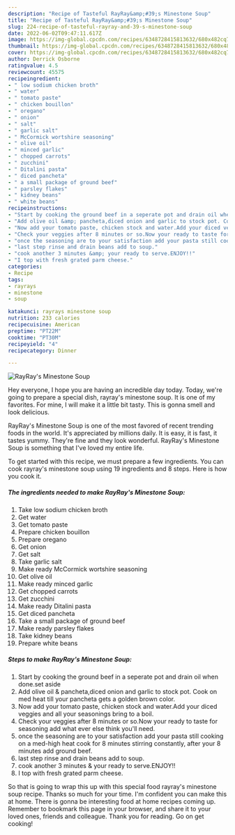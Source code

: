 ```yaml
---
description: "Recipe of Tasteful RayRay&amp;#39;s Minestone Soup"
title: "Recipe of Tasteful RayRay&amp;#39;s Minestone Soup"
slug: 224-recipe-of-tasteful-rayray-and-39-s-minestone-soup
date: 2022-06-02T09:47:11.617Z
image: https://img-global.cpcdn.com/recipes/6348728415813632/680x482cq70/rayrays-minestone-soup-recipe-main-photo.jpg
thumbnail: https://img-global.cpcdn.com/recipes/6348728415813632/680x482cq70/rayrays-minestone-soup-recipe-main-photo.jpg
cover: https://img-global.cpcdn.com/recipes/6348728415813632/680x482cq70/rayrays-minestone-soup-recipe-main-photo.jpg
author: Derrick Osborne
ratingvalue: 4.5
reviewcount: 45575
recipeingredient:
- " low sodium chicken broth"
- " water"
- " tomato paste"
- " chicken bouillon"
- " oregano"
- " onion"
- " salt"
- " garlic salt"
- " McCormick wortshire seasoning"
- " olive oil"
- " minced garlic"
- " chopped carrots"
- " zucchini"
- " Ditalini pasta"
- " diced pancheta"
- " a small package of ground beef"
- " parsley flakes"
- " kidney beans"
- " white beans"
recipeinstructions:
- "Start by cooking the ground beef in a seperate pot and drain oil when done.set aside"
- "Add olive oil &amp; pancheta,diced onion and garlic to stock pot. Cook on med heat till your pancheta gets a golden brown color."
- "Now add your tomato paste, chicken stock and water.Add your diced veggies and all your seasonings bring to a boil."
- "Check your veggies after 8 minutes or so.Now your ready to taste for seasoning add what ever else think you&#39;ll need."
- "once the seasoning are to your satisfaction add your pasta still cooking on a med-high heat cook for 8 minutes stirring  constantly, after your 8 minutes add ground beef."
- "last step rinse and drain beans add to soup."
- "cook another 3 minutes &amp; your ready to serve.ENJOY!!"
- "I top with fresh grated parm cheese."
categories:
- Recipe
tags:
- rayrays
- minestone
- soup

katakunci: rayrays minestone soup 
nutrition: 233 calories
recipecuisine: American
preptime: "PT22M"
cooktime: "PT30M"
recipeyield: "4"
recipecategory: Dinner

---
```



![RayRay&#39;s Minestone Soup](https://img-global.cpcdn.com/recipes/6348728415813632/680x482cq70/rayrays-minestone-soup-recipe-main-photo.jpg)

Hey everyone, I hope you are having an incredible day today. Today, we're going to prepare a special dish, rayray&#39;s minestone soup. It is one of my favorites. For mine, I will make it a little bit tasty. This is gonna smell and look delicious.

RayRay&#39;s Minestone Soup is one of the most favored of recent trending foods in the world. It's appreciated by millions daily. It is easy, it is fast, it tastes yummy. They're fine and they look wonderful. RayRay&#39;s Minestone Soup is something that I've loved my entire life.




To get started with this recipe, we must prepare a few ingredients. You can cook rayray&#39;s minestone soup using 19 ingredients and 8 steps. Here is how you cook it.

<!--inarticleads1-->

##### The ingredients needed to make RayRay&#39;s Minestone Soup:

1. Take  low sodium chicken broth
1. Get  water
1. Get  tomato paste
1. Prepare  chicken bouillon
1. Prepare  oregano
1. Get  onion
1. Get  salt
1. Take  garlic salt
1. Make ready  McCormick wortshire seasoning
1. Get  olive oil
1. Make ready  minced garlic
1. Get  chopped carrots
1. Get  zucchini
1. Make ready  Ditalini pasta
1. Get  diced pancheta
1. Take  a small package of ground beef
1. Make ready  parsley flakes
1. Take  kidney beans
1. Prepare  white beans




<!--inarticleads2-->

##### Steps to make RayRay&#39;s Minestone Soup:

1. Start by cooking the ground beef in a seperate pot and drain oil when done.set aside
1. Add olive oil &amp; pancheta,diced onion and garlic to stock pot. Cook on med heat till your pancheta gets a golden brown color.
1. Now add your tomato paste, chicken stock and water.Add your diced veggies and all your seasonings bring to a boil.
1. Check your veggies after 8 minutes or so.Now your ready to taste for seasoning add what ever else think you&#39;ll need.
1. once the seasoning are to your satisfaction add your pasta still cooking on a med-high heat cook for 8 minutes stirring  constantly, after your 8 minutes add ground beef.
1. last step rinse and drain beans add to soup.
1. cook another 3 minutes &amp; your ready to serve.ENJOY!!
1. I top with fresh grated parm cheese.




So that is going to wrap this up with this special food rayray&#39;s minestone soup recipe. Thanks so much for your time. I'm confident you can make this at home. There is gonna be interesting food at home recipes coming up. Remember to bookmark this page in your browser, and share it to your loved ones, friends and colleague. Thank you for reading. Go on get cooking!

